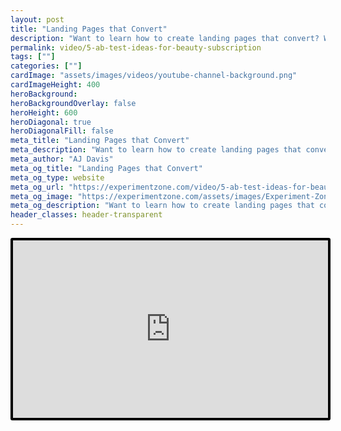 ```yaml
---
layout: post
title: "Landing Pages that Convert"
description: "Want to learn how to create landing pages that convert? We'll discuss how sites can boost conversion with just small tweaks."
permalink: video/5-ab-test-ideas-for-beauty-subscription
tags: [""]
categories: [""]
cardImage: "assets/images/videos/youtube-channel-background.png"
cardImageHeight: 400
heroBackground:
heroBackgroundOverlay: false
heroHeight: 600
heroDiagonal: true
heroDiagonalFill: false
meta_title: "Landing Pages that Convert"
meta_description: "Want to learn how to create landing pages that convert? We'll discuss how sites can boost conversion with just small tweaks."
meta_author: "AJ Davis"
meta_og_title: "Landing Pages that Convert"
meta_og_type: website
meta_og_url: "https://experimentzone.com/video/5-ab-test-ideas-for-beauty-subscription"
meta_og_image: "https://experimentzone.com/assets/images/Experiment-Zone-logo-color.png"
meta_og_description: "Want to learn how to create landing pages that convert? We'll discuss how sites can boost conversion with just small tweaks."
header_classes: header-transparent
---
```


<style>
    .video {
        border: 4px solid black;
        border-radius: 3px;
    }
    .work-summary {
        border: 0px solid black;
    }
    .iframe-container{
        position: relative;
        width: 100%;
        padding-bottom: 56.25%; 
        height: 0;
    }
    .iframe-container iframe{
        position: absolute;
        top:0;
        left: 0;
        width: 100%;
        height: 100%;
    }
</style>

<div class="mt-0 mt-md-n20 work work-summary justify-content-center iframe-container">
    <iframe class="video" src="https://www.youtube.com/embed/IVevjnhYGiU" title="YouTube video player" frameborder="0" allow="accelerometer; autoplay; clipboard-write; encrypted-media; gyroscope; picture-in-picture" allowfullscreen></iframe>
</div>
